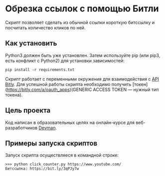 # Обрезка ссылок с помощью Битли
Скрипт позволяет сделать из обычной ссылки короткую битссылку и посчитать количество кликов по ней. 

## Как установить 
Python3 должен быть уже установлен. Затем используйте pip (или pip3, есть конфликт с Python2) для установки зависимостей:
    
    pip install -r requirements.txt

Скрипт работает с переменными окружения для взаимодействия с [API Bitly](https://dev.bitly.com/). Для успешной работы скрипта необходимо получить [токен] (https://bitly.com/a/oauth_apps)(GENERIC ACCESS TOKEN — нужный тип токена).

## Цель проекта
Код написан в образовательных целях на онлайн-курсе для веб-разработчиков [Devman](dvmn.org). 

## Примеры запуска скриптов 
Запуск скрипта осуществляеся в командной строке:
    
    >>> python click_counter.py https://www.youtube.com/
    Битссылка: https://bit.ly/3qPJy7w
